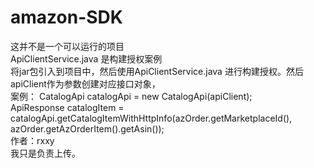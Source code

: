 # amazon-SDK
这并不是一个可以运行的项目</br>
ApiClientService.java 是构建授权案例</br>
将jar包引入到项目中，然后使用ApiClientService.java 进行构建授权。然后apiClient作为参数创建对应接口对象，</br>
案例：
 CatalogApi catalogApi = new CatalogApi(apiClient);<br>
        ApiResponse<GetCatalogItemResponse> catalogItem = catalogApi.getCatalogItemWithHttpInfo(azOrder.getMarketplaceId(),
                azOrder.getAzOrderItem().getAsin());<br>
作者：rxxy</br>
我只是负责上传。
